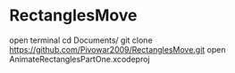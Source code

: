 # RectanglesMove
open terminal 
cd Documents/
git clone https://github.com/Pivowar2009/RectanglesMove.git
open AnimateRectanglesPartOne.xcodeproj
